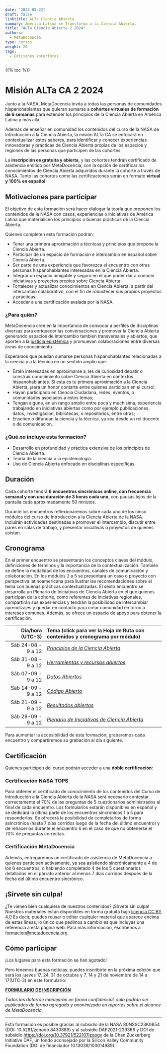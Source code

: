 ```yaml
---
date: "2024-05-22"
draft: false
linktitle: ALTa Ciencia Abierta
summary: América Latina se Transforma a la Ciencia Abierta. 
title: "ALTa Ciencia Abierta 2 2024"
authors:
  - MetaDocencia
type: cursos
weight: 20
tags:
  - Ediciones anteriores
---
```


{{% toc %}}

# Misión ALTa CA 2 2024

Junto a la NASA, MetaDocencia invita a todas las personas de comunidades hispanohablantes que quieran sumarse a **cohortes virtuales de formación de 6 semanas** para extender los principios de la Ciencia Abierta en América Latina y más allá. 

Además de enseñar en comunidad los contenidos del curso de la NASA de Introducción a la Ciencia Abierta, la misión ALTa CA se enfocará en contextualizar estos saberes, para identificar y conocer experiencias innovadoras y prácticas de Ciencia Abierta propias de los espacios y regiones de las personas que participen de las cohortes. 

La **inscripción es gratuita y abierta**, y las cohortes tendrán certificado de asistencia emitido por MetaDocencia, con la opción de certificar los conocimientos de Ciencia Abierta adquiridos durante la cohorte a través de NASA. Tanto las cohortes como las certificaciones serán en formato **virtual y 100% en español**.

## Motivaciones para participar

El objetivo de esta formación será hacer dialogar la teoría que proponen los contenidos de la NASA con casos, experiencias o iniciativas de América Latina que materialicen los principios o buenas prácticas de la Ciencia Abierta. 

Quienes completen esta formación podrán:
- Tener una primera aproximación a técnicas y principios que propone la Ciencia Abierta.
- Participar de un espacio de formación e intercambio en español sobre Ciencia Abierta.
- Ser parte de una experiencia que favorezca el encuentro con otras personas hispanohablantes interesadas en la Ciencia Abierta.
- Integrar un espacio amigable y seguro en el que poder dar a conocer iniciativas y proyectos propios sobre Ciencia Abierta.
- Fortalecer y actualizar conocimientos en Ciencia Abierta, a partir del intercambio colaborativo, con el fin de robustecer sus propios proyectos y prácticas.
- Acceder a una certificación avalada por la NASA.

### ¿Para quién?
MetaDocencia cree en la importancia de convocar a perfiles de disciplinas diversas para enriquecer las conversaciones y promover la Ciencia Abierta generando espacios de intercambio también transversales y abiertos, que aporten a la [justicia epistémica](https://dialnet.unirioja.es/servlet/articulo?codigo=8022184) y promuevan colaboraciones entre diversas áreas de conocimiento.

Esperamos que puedan sumarse personas hispanohablantes relacionadas a la ciencia y a la técnica en un sentido amplio que:

- Estén interesadas en aproximarse a, les dé curiosidad debatir o construir conocimiento sobre Ciencia Abierta en contextos hispanohablantes. Si esta es tu primera aproximación a la Ciencia Abierta, ¡será un honor contarte entre quienes participan en el curso!;
- Hayan participado en Ciencia Ciudadana, redes, eventos, o comunidades asociados a estos temas;
- Tengan alguna, en un rango amplio entre poca y muchísima, experiencia trabajando en  iniciativas abiertas como por ejemplo publicaciones, datos, investigación, bibliotecas, o repositorios, entre otras;
- Enseñen o difundan la ciencia y la técnica, ya sea desde un rol docente o de comunicación.

### ¿Qué *no* incluye esta formación?
- Desarrollo en profundidad y práctica extensiva de los principios de Ciencia Abierta.
- Teoría de la ciencia o la epistemología.
- Uso de Ciencia Abierta enfocado en disciplinas específicas.

## Duración
Cada cohorte tendrá **6 encuentros sincrónicos online, con frecuencia semanal y con una duración de 3 horas cada uno**, con pausas lejos de la pantalla cada aproximadamente 50 minutos.

Durante los encuentros reflexionaremos sobre cada uno de los cinco módulos del curso de Introducción a la Ciencia Abierta de la NASA. Incluirán actividades destinadas a promover el intercambio, discutir entre pares en salas de trabajo, y presentar iniciativas o proyectos de quienes asistan.

## Cronograma
En el primer encuentro se presentarán los conceptos claves del módulo, definiciones de términos y la importancia de la contextualización. También se define la modalidad de los encuentros, canales de comunicación y colaboración. En los módulos 2 a 5 se presentará un caso o proyecto con perspectiva latinoamericana para ilustrar las recomendaciones sobre el tema con buenas prácticas contextualizadas. El sexto encuentro se desarrolla un Plenario de Iniciativas de Ciencia Abierta  en el que quienes participan de la cohorte, como referentes de iniciativas regionales, compartirán sus experiencias y tendrán la posibilidad de intercambiar aprendizajes y quedar en contacto para crear comunidad en torno a intereses comunes. Además, se ofrece un espacio de apoyo para obtener la certificación.

|  Día/hora (UTC-3) | Tema (click para ver la Hoja de Ruta con contenidos y cronograma por módulo) |
| ---:  | :----------- |
|Sáb 24-08 - 9 a 12 | [*Principios de la Ciencia Abierta*](https://www.metadocencia.org/alta-ca/modulo_1/) | 
|Sáb 31-08 - 9 a 12 | [*Herramientas y recursos abiertos*](https://www.metadocencia.org/alta-ca/modulo_2/) | 
|Sáb 07-09 - 9 a 12 | [*Datos Abiertos*](https://www.metadocencia.org/alta-ca/modulo_3/) |
|Sáb 14-09 - 9 a 12 | [*Código Abierto*](https://www.metadocencia.org/alta-ca/modulo_4/) |
|Sáb 21-09 - 9 a 12 | [*Resultados abiertos*](https://www.metadocencia.org/alta-ca/modulo_5/) |
|Sáb 28-09 - 9 a 12 | [*Plenario de Iniciativas de Ciencia Abierta*](https://www.metadocencia.org/alta-ca/modulo_6/) |

Para aumentar la accesibilidad de esta formación, grabaremos cada encuentro y compartiremos su grabación al día siguiente. 

## Certificación
Quienes participen del curso podrán acceder a una **doble certificación**: 

### Certificación NASA TOPS
Para obtener el certificado de conocimiento de los contenidos del Curso de Introducción a la Ciencia Abierta de la NASA será necesario contestar correctamente el 70% de las preguntas de 5 cuestionarios administrados al final de cada encuentro. Los formularios estarán disponibles en español y se dedicará la última parte de los encuentros sincrónicos 1 a 5 para responderlos. Se ofrecerá la posibilidad de completarlos de forma asincrónica (hasta 7 días corridos luego de la fecha del último encuentro) y de rehacerlos durante el encuentro 6 en el caso de que no obtenerse el 70% de preguntas correctas.

### Certificación MetaDocencia
Además, entregaremos un certificado de asistencia de MetaDocencia a quienes participen activamente, ya sea asistiendo sincrónicamente a 4 de los 6 encuentros, o habiendo completado 4 de los 5 cuestionarios detallados en el párrafo anterior al menos 7 días corridos después de la fecha del último encuentro sincrónico.


## ¡Sírvete sin culpa!
¿Te vienen bien cualquiera de nuestros contenidos? ¡Sírvete sin culpa! Nuestros materiales están disponibles en forma gratuita bajo [licencia CC BY 4.0](https://creativecommons.org/licenses/by/4.0/deed.es) Es decir, puedes reusar o editar cualquier material que aparece encima de estas líneas, lo único que pedimos a cambio es que incluyas una referencia a esta página web. Para más información, escríbenos a formacion@metadocencia.org.

## Cómo participar
¡Los lugares para esta formación se han agotado!

Pero tenemos buenas noticias: puedes inscribirte en la próxima edición que será los jueves 17, 24, 31 de octubre y 7, 14 y 21 de noviembre de 14 a 17(UTC-3) en este formulario:

**[FORMULARIO DE INSCRIPCIÓN](https://docs.google.com/forms/d/e/1FAIpQLSdVAaIsWEBinh7v-lptjON6G9XlEOZULp3wwfmXHYAfK7U5_w/viewform)** 

*Todos los datos se manejarán en forma confidencial, sólo podrán ser publicados de forma agregada y anonimizada en reportes sobre el alcance de MetaDocencia.*

---

Esta formación es posible gracias al subsidio de la NASA 80NSSC23K0854 (DOI: 10.5281/zenodo.8430889) y al subsidio DAF2021-239366 y DOI de subsidio https://doi.org/10.37921/522107izqogv de la Chan Zuckerberg Initiative DAF, un fondo aconsejado por la Silicon Valley Community Foundation (DOI de financiador 10.13039/100014989).
